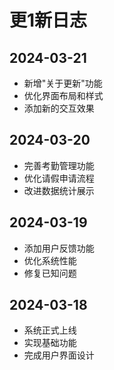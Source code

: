 # 更1新日志

## 2024-03-21
- 新增"关于更新"功能
- 优化界面布局和样式
- 添加新的交互效果

## 2024-03-20
- 完善考勤管理功能
- 优化请假申请流程
- 改进数据统计展示

## 2024-03-19
- 添加用户反馈功能
- 优化系统性能
- 修复已知问题

## 2024-03-18
- 系统正式上线
- 实现基础功能
- 完成用户界面设计 